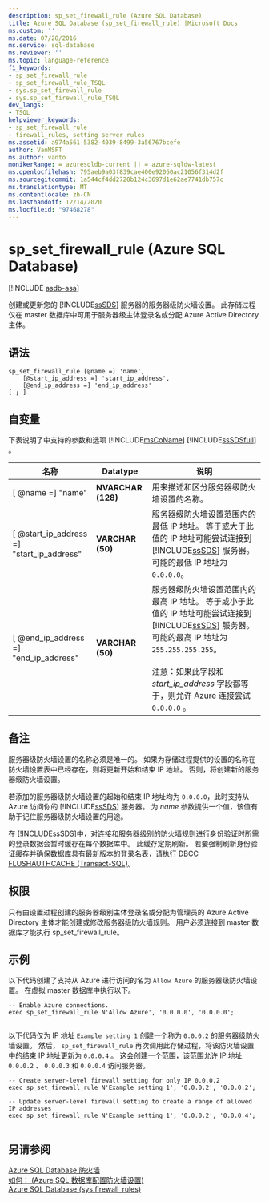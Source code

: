 ```yaml
---
description: sp_set_firewall_rule (Azure SQL Database)
title: Azure SQL Database (sp_set_firewall_rule) |Microsoft Docs
ms.custom: ''
ms.date: 07/28/2016
ms.service: sql-database
ms.reviewer: ''
ms.topic: language-reference
f1_keywords:
- sp_set_firewall_rule
- sp_set_firewall_rule_TSQL
- sys.sp_set_firewall_rule
- sys.sp_set_firewall_rule_TSQL
dev_langs:
- TSQL
helpviewer_keywords:
- sp_set_firewall_rule
- firewall_rules, setting server rules
ms.assetid: a974a561-5382-4039-8499-3a56767bcefe
author: VanMSFT
ms.author: vanto
monikerRange: = azuresqldb-current || = azure-sqldw-latest
ms.openlocfilehash: 795aeb9a03f839cae400e92060ac21056f314d2f
ms.sourcegitcommit: 1a544cf4dd2720b124c3697d1e62ae7741db757c
ms.translationtype: MT
ms.contentlocale: zh-CN
ms.lasthandoff: 12/14/2020
ms.locfileid: "97468278"
---
```

# <a name="sp_set_firewall_rule-azure-sql-database"></a>sp_set_firewall_rule (Azure SQL Database)
[!INCLUDE [asdb-asa](../../includes/applies-to-version/asdb-asa.md)]

  创建或更新您的 [!INCLUDE[ssSDS](../../includes/sssds-md.md)] 服务器的服务器级防火墙设置。 此存储过程仅在 master 数据库中可用于服务器级主体登录名或分配 Azure Active Directory 主体。  
  
  
## <a name="syntax"></a>语法  
  
```
sp_set_firewall_rule [@name =] 'name', 
    [@start_ip_address =] 'start_ip_address', 
    [@end_ip_address =] 'end_ip_address'
[ ; ]  
```  
  
## <a name="arguments"></a>自变量  
 下表说明了中支持的参数和选项 [!INCLUDE[msCoName](../../includes/msconame-md.md)] [!INCLUDE[ssSDSfull](../../includes/sssdsfull-md.md)] 。  
  
|名称|Datatype|说明|  
|----------|--------------|-----------------|  
|[ @name =] "name"|**NVARCHAR (128)**|用来描述和区分服务器级防火墙设置的名称。|  
|[ @start_ip_address =] "start_ip_address"|**VARCHAR (50)**|服务器级防火墙设置范围内的最低 IP 地址。 等于或大于此值的 IP 地址可能尝试连接到 [!INCLUDE[ssSDS](../../includes/sssds-md.md)] 服务器。 可能的最低 IP 地址为 `0.0.0.0`。|  
|[ @end_ip_address =] "end_ip_address"|**VARCHAR (50)**|服务器级防火墙设置范围内的最高 IP 地址。 等于或小于此值的 IP 地址可能尝试连接到 [!INCLUDE[ssSDS](../../includes/sssds-md.md)] 服务器。 可能的最高 IP 地址为 `255.255.255.255`。<br /><br /> 注意：如果此字段和 *start_ip_address* 字段都等于，则允许 Azure 连接尝试 `0.0.0.0` 。|  
  
## <a name="remarks"></a>备注  
 服务器级防火墙设置的名称必须是唯一的。 如果为存储过程提供的设置的名称在防火墙设置表中已经存在，则将更新开始和结束 IP 地址。 否则，将创建新的服务器级防火墙设置。  
  
 若添加的服务器级防火墙设置的起始和结束 IP 地址均为 `0.0.0.0`，此时支持从 Azure 访问你的 [!INCLUDE[ssSDS](../../includes/sssds-md.md)] 服务器。 为 *name* 参数提供一个值，该值有助于记住服务器级防火墙设置的用途。  
  
 在 [!INCLUDE[ssSDS](../../includes/sssds-md.md)]中，对连接和服务器级别的防火墙规则进行身份验证时所需的登录数据会暂时缓存在每个数据库中。 此缓存定期刷新。 若要强制刷新身份验证缓存并确保数据库具有最新版本的登录名表，请执行 [DBCC FLUSHAUTHCACHE (Transact-SQL)](../../t-sql/database-console-commands/dbcc-flushauthcache-transact-sql.md)。  
  
## <a name="permissions"></a>权限  
 只有由设置过程创建的服务器级别主体登录名或分配为管理员的 Azure Active Directory 主体才能创建或修改服务器级防火墙规则。 用户必须连接到 master 数据库才能执行 sp_set_firewall_rule。  
  
## <a name="examples"></a>示例  
 以下代码创建了支持从 Azure 进行访问的名为 `Allow Azure` 的服务器级防火墙设置。 在虚拟 master 数据库中执行以下。  
  
```  
-- Enable Azure connections.  
exec sp_set_firewall_rule N'Allow Azure', '0.0.0.0', '0.0.0.0';  
  
```  
  
 以下代码仅为 IP 地址 `Example setting 1` 创建一个称为 `0.0.0.2` 的服务器级防火墙设置。 然后， `sp_set_firewall_rule` 再次调用此存储过程，将该防火墙设置中的结束 IP 地址更新为 `0.0.0.4` 。 这会创建一个范围，该范围允许 IP 地址 `0.0.0.2` 、 `0.0.0.3` 和 `0.0.0.4` 访问服务器。  
  
```  
-- Create server-level firewall setting for only IP 0.0.0.2  
exec sp_set_firewall_rule N'Example setting 1', '0.0.0.2', '0.0.0.2';  
  
-- Update server-level firewall setting to create a range of allowed IP addresses
exec sp_set_firewall_rule N'Example setting 1', '0.0.0.2', '0.0.0.4';  
  
```  
  
## <a name="see-also"></a>另请参阅  
 [Azure SQL Database 防火墙](/azure/azure-sql/database/firewall-configure)   
 [如何： (Azure SQL 数据库配置防火墙设置) ](/azure/azure-sql/database/firewall-configure)   
 [Azure SQL Database &#40;sys.firewall_rules&#41;](../../relational-databases/system-catalog-views/sys-firewall-rules-azure-sql-database.md)